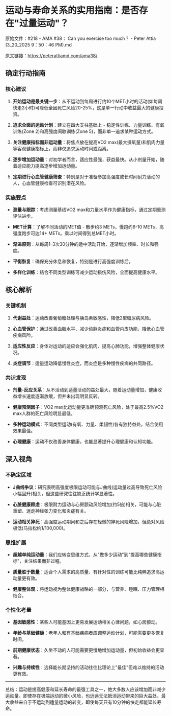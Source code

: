 # 运动与寿命关系的实用指南：是否存在"过量运动"？

原始文件：#218 - AMA #38： Can you exercise too much？ - Peter Attia (3_20_2025 9：50：46 PM).md

原文链接：https://peterattiamd.com/ama38/

<YouTube videoId="8hkBpb7KCtw" />

## 确定行动指南

### 核心建议

1. **开始运动是最关键一步**：从不运动到每周进行约10个MET小时的活动(如每周快走2小时)可降低全因死亡风险20-25%，这是单一行动中收益最大的健康投资。

2. **追求全面的运动计划**：建立在四大支柱基础上 - 稳定性训练、力量训练、有氧训练(Zone 2)和高强度间歇训练(Zone 5)，而非单一追求某种运动方式。

3. **关注健康指标而非运动量**：将焦点放在提高VO2 max(最大摄氧量)和肌肉力量等客观健康指标上，而非仅追求运动时间或距离。

4. **逐步增加运动量**：对初学者而言，适应性最强，获益最快。从小剂量开始，随着适应能力提高逐步增加运动量。

5. **定期进行心血管健康筛查**：特别是对于准备参加高强度或长时间耐力活动的人，心血管健康检查可识别潜在风险。

### 实施要点

- **测量与跟踪**：考虑测量基线VO2 max和力量水平作为健康指标，通过定期重测评估进步。
  
- **MET计算**：了解不同活动的MET值 - 散步约3 METs，慢跑约6-10 METs，高强度跑步可达14+ METs。乘以时间得到总MET小时。
  
- **渐进原则**：从每周1-3次30分钟的适中活动开始，逐渐增加频率、时长和强度。
  
- **平衡恢复**：确保充分休息和恢复，特别是进行高强度训练后。

- **多样化训练**：结合不同类型训练可减少运动损伤风险，全面提高健康水平。

## 核心解析

### 关键机制

1. **代谢益处**：运动改善葡萄糖处理与胰岛素敏感性，降低2型糖尿病风险。

2. **心血管保护**：通过改善血脂水平、减少动脉炎症和血管内皮功能，降低心血管疾病风险。

3. **适应性反应**：身体对运动的适应会强化肌肉、提高心肺功能，增强整体健康状况。

4. **炎症调节**：适量运动降低慢性炎症，而炎症是多种慢性疾病的共同路径。

### 共识发现

- **剂量-反应关系**：从不活动到适量活动的益处最大，随着运动量增加，健康收益增长速度逐渐放缓，但并未出现明显反转。

- **健康预测因子**：VO2 max比运动量更准确预测死亡风险，处于最高2.5%VO2 max人群的死亡风险明显最低。

- **多种运动模式**：不同类型运动(有氧、力量、柔韧性)各有独特益处，结合使用效果最佳。

- **心理健康**：运动不仅改善身体健康，也能显著提升心理健康和认知功能。

## 深入视角

### 不确定区域

- **J曲线争议**：研究表明高强度极限运动可能与J曲线(运动量过高导致死亡风险小幅回升)相关，但这些研究往往缺乏统计学显著性。

- **心脏健康顾虑**：极限耐力运动与心房颤动风险增加(约5倍)相关，可能与心脏重塑、迷走神经张力变化和炎症有关。

- **运动相关猝死**：高强度运动期间和之后存在轻微的猝死风险增加，但绝对风险极低(马拉松约1/100,000)。

### 思维扩展

- **超越单纯运动量**：我们应转变思维方式，从"做多少运动"到"提高哪些健康指标"，关注结果而非过程。

- **质量胜于数量**：适合个人需求的高质量、有针对性的训练可能比纯粹追求高运动量更有效。

- **健康整体观**：将运动视为整体健康战略的一部分，与营养、睡眠、压力管理相结合。

### 个性化考量

- **基因敏感性**：某些人可能基因上更易发展运动相关心律问题，如心房颤动。

- **年龄与基础健康**：老年人和有基础疾病者应调整运动计划，可能需要更多恢复时间。

- **前期健康状态**：久坐不动的人可能需要更慢地增加运动量，但初始收益会更显著。

- **兴趣与持续性**：选择能长期坚持的活动往往比理论上"最佳"但难以维持的活动更有效。

---

总结：运动是提高健康和延长寿命的最强工具之一，绝大多数人应该增加而非减少运动量。即使存在极端运动的微小风险，也远远无法抵消运动带来的巨大益处。最大收益来自于不运动到适量运动的转变，即使每天只有10分钟的快走都能延长寿命。